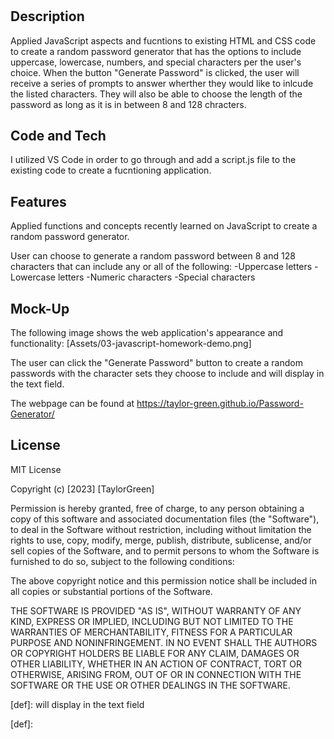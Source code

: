 # <Password-Generator>

## Description

Applied JavaScript aspects and fucntions to existing HTML and CSS code to create a random password generator that has the options to include uppercase, lowercase, numbers, and special characters per the user's choice. When the button "Generate Password" is clicked, the user will receive a series of prompts to answer wherther they would like to inlcude the listed characters. They will also be able to choose the length of the password as long as it is in between 8 and 128 chracters.



## Code and Tech

I utilized VS Code in order to go through and add a script.js file to the existing code to create a fucntioning application. 



## Features

Applied functions and concepts recently learned on JavaScript to create a random password generator. 

User can choose to generate a random password between 8 and 128 characters that can include any or all of the following:
-Uppercase letters
-Lowercase letters
-Numeric characters
-Special characters



## Mock-Up

The following image shows the web application's appearance and functionality:
[Assets/03-javascript-homework-demo.png]

The user can click the "Generate Password" button to create a random passwords with the character sets they choose to include and will display in the text field.

The webpage can be found at 
https://taylor-green.github.io/Password-Generator/

## License

MIT License

Copyright (c) [2023] [TaylorGreen]

Permission is hereby granted, free of charge, to any person obtaining a copy
of this software and associated documentation files (the "Software"), to deal
in the Software without restriction, including without limitation the rights
to use, copy, modify, merge, publish, distribute, sublicense, and/or sell
copies of the Software, and to permit persons to whom the Software is
furnished to do so, subject to the following conditions:

The above copyright notice and this permission notice shall be included in all
copies or substantial portions of the Software.

THE SOFTWARE IS PROVIDED "AS IS", WITHOUT WARRANTY OF ANY KIND, EXPRESS OR
IMPLIED, INCLUDING BUT NOT LIMITED TO THE WARRANTIES OF MERCHANTABILITY,
FITNESS FOR A PARTICULAR PURPOSE AND NONINFRINGEMENT. IN NO EVENT SHALL THE
AUTHORS OR COPYRIGHT HOLDERS BE LIABLE FOR ANY CLAIM, DAMAGES OR OTHER
LIABILITY, WHETHER IN AN ACTION OF CONTRACT, TORT OR OTHERWISE, ARISING FROM,
OUT OF OR IN CONNECTION WITH THE SOFTWARE OR THE USE OR OTHER DEALINGS IN THE
SOFTWARE.

[def]: will display in the text field

[def]: 